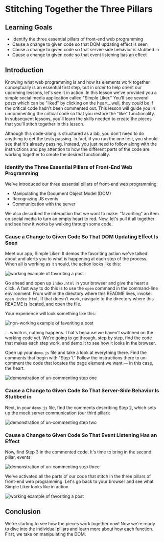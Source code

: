 # Stitching Together the Three Pillars

## Learning Goals

- Identify the three essential pillars of front-end web programming
- Cause a change to given code so that DOM updating effect is seen
- Cause a change to given code so that server-side behavior is stubbed in
- Cause a change to given code so that event listening has an effect

## Introduction

Knowing what web programming is and how its elements work together conceptually
is an essential first step, but in order to help orient our upcoming lessons,
let's see it in action. In this lesson we've provided you a simple social media
application called "Simple Liker." You'll see several posts which can be "liked"
by clicking on the heart...well, they _could_ be if the critical code hadn't
been commented out. This lesson will guide you in uncommenting the critical
code so that you restore the "like" functionality. In subsequent lessons, you'll
learn the skills needed to create the pieces that you'll stitch together in this
lesson.

Although this code-along is structured as a lab, you don't need to do anything
to get the tests passing. In fact, if you run the one test, you should see that
it's already passing. Instead, you just need to follow along with the
instructions and pay attention to how the different parts of the code are
working together to create the desired functionality.

### Identify the Three Essential Pillars of Front-End Web Programming

We've introduced our three essential pillars of front-end web programming:

- Manipulating the Document Object Model (DOM)
- Recognizing JS events
- Communication with the server

We also described the interaction that we want to make: "favoriting" an item on
social media to turn an empty heart to red. Now, let's pull it all together and
see how it works by walking through some code.

### Cause a Change to Given Code So That DOM Updating Effect Is Seen

Meet our app, Simple Liker! It demos the favoriting action we've talked about
and alerts you to what is happening at each step of the process. When all is
working as it should, the action looks like this:

![working example of favoriting a post][three-pillars-example-working]

Go ahead and open up `index.html` in your browser and give the heart a click.
A fast way to do this is to use the `open` command in the command-line
environment. From within the directory where this README lives, invoke: `open
index.html`. If that doesn't work, navigate to the directory where this README
is located, and open the file.

Your experience will look something like this:

![non-working example of favoriting a post][three-pillars-example-not-working]

... which is, nothing happens. That's because we haven't switched on the
working code yet. We're going to go through, step by step, find the code that
makes each step work, and demo it to see how it looks in the browser.

Open up your `demo.js` file and take a look at everything there. Find the
comments that begin with "Step 1." Follow the instructions there to un-comment
the code that locates the page element we want — in this case, the heart.

![demonstration of un-commenting step one][three-pillars-example-comment-step-one]

### Cause a Change to Given Code So That Server-Side Behavior Is Stubbed in

Next, in your `demo.js` file, find the comments describing Step 2, which sets up
the mock server communication (our third pillar):

![demonstration of un-commenting step two][three-pillars-example-comment-step-two]

### Cause a Change to Given Code So That Event Listening Has an Effect

Now, find Step 3 in the commented code. It's time to bring in the second pillar,
events:

![demonstration of un-commenting step three][three-pillars-example-comment-step-three]

We've activated all the parts of our code that stitch in the three pillars of
front-end web programming. Let's go back to your browser and see what Simple
Liker looks like in action.

![working example of favoriting a post][three-pillars-example-working]

## Conclusion

We're starting to see how the pieces work together now! Now we're ready to dive
into the individual pillars and learn more about how each function. First, we
take on manipulating the DOM.

[three-pillars-example-working]: https://curriculum-content.s3.amazonaws.com/fewpjs/fewpjs-stitching-together-the-three-pillars/three-pillars-02.gif
[three-pillars-example-not-working]: https://curriculum-content.s3.amazonaws.com/fewpjs/fewpjs-stitching-together-the-three-pillars/three-pillars-01.gif
[three-pillars-example-comment-step-one]: https://curriculum-content.s3.amazonaws.com/fewpjs/fewpjs-stitching-together-the-three-pillars/three-pillars-03.gif
[three-pillars-example-comment-step-two]: https://curriculum-content.s3.amazonaws.com/fewpjs/fewpjs-stitching-together-the-three-pillars/three-pillars-04.gif
[three-pillars-example-comment-step-three]: https://curriculum-content.s3.amazonaws.com/fewpjs/fewpjs-stitching-together-the-three-pillars/three-pillars-05.gif
